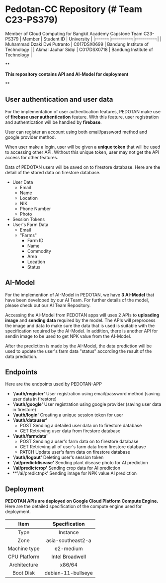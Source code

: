 # Pedotan-CC Repository (# Team C23-PS379)
Member of Cloud Computing for Bangkit Academy Capstone Team C23-PS379 
| Member | Student ID | University |
|:------:|:----------:|:----------:|
| Muhammad Dzaki Dwi Putranto | C017DSX0699 | Bandung Institute of Technology |
| Akmal Jauhar Sidqi | C017DSX0718 | Bandung Institute of Technology |

**

**This repository contains API and AI-Model for deployment**

**

## User authentication and user data
For the implementation of user authentication features, PEDOTAN make use of **firebase user authentication** feature. With this feature, user registration and authentication will be handled by **firebase**.

User can register an account using both email/password method and google provider method.

When user make a login, user will be given a **unique token** that will be used to accessing other API. Without this unique token, user may not get the API access for other features.

Data of PEDOTAN users will be saved on to firestore database. Here are the detail of the stored data on firestore database.
 
 - User Data
	 - Email
	 - Name
	 - Location
	 - NIK
	 - Phone Number
	 - Photo
 - Session Tokens
 - User's Farm Data
 	 - Email
	 - "Farms"
	 	- Farm ID
	 	- Name
		- Commodity
	 	- Area
	 	- Location
	 	- Status

## AI-Model
For the implemention of AI-Model in PEDOTAN, we have **3 AI-Model** that have been developed by our AI Team. For further details of the model, please check out our AI Team Repository.

Accessing the AI-Model from PEDOTAN apps will uses 2 APIs to **uploading image** and **sending data** required by the model. The APIs will preprocess the image and data to make sure the data that is used is suitable with the specification required by the AI-Model. In addition, there is another API for sendin image to be used to get NPK value from the AI-Model.

After the prediction is made by the AI-Model, the data prediction will be used to update the user's farm data "status" according the result of the data prediction.

## Endpoints
Here are the endpoints used by PEDOTAN-APP

 - **'/auth/register'**
	User registration using email/password method (saving user data in firestore)
- **'/auth/google'**
	User registration using google provider (saving user data in firestore)
- **'/auth/login'**
	Creating a unique session token for user
- **'/auth/datauser'**
	- POST
		Sending a detailed user data on to firestore database
	- GET
		Retrieving user data from firestore database
- **'/auth/farmdata'**
	- POST
		Sending a user's farm data on to firestore database
	- GET
		Retrieving all of user's farm data from firestore database
	- PATCH
		Update user's farm data on firestore database
- **'/auth/logout'**
	Deleting user's session token
- **'/ai/predictdisease'**
	Sending plant disease photo for AI prediction
- **'/ai/predictcrop'**
	Sending crop data for AI prediction
- **'/ai/predictnpk'
	Sending image for NPK value AI prediction

## Deployment
**PEDOTAN APIs are deployed on Google Cloud Platform Compute Engine.**
Here are the detailed specification of  the compute engine used for deployment.

| Item | Specification |
|:-----:|:------------:|
| Type | Instance |
| Zone | asia-southeast2-a |
| Machine type | e2-medium |
| CPU Platform | Intel Broadwell |
| Architecture | x86/64 |
| Boot Disk | debian-11-bullseye |

